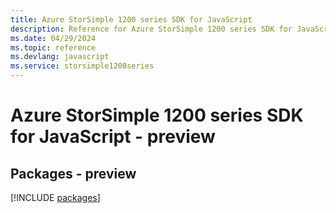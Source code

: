```yaml
---
title: Azure StorSimple 1200 series SDK for JavaScript
description: Reference for Azure StorSimple 1200 series SDK for JavaScript
ms.date: 04/29/2024
ms.topic: reference
ms.devlang: javascript
ms.service: storsimple1200series
---
```

# Azure StorSimple 1200 series SDK for JavaScript - preview
## Packages - preview
[!INCLUDE [packages](storsimple-1200-series-index.md)]
